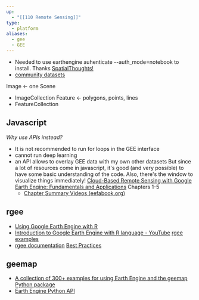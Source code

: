 ```yaml
---
up:
  - "[[110 Remote Sensing]]"
type:
  - platform
aliases:
  - gee
  - GEE
---
```

- Needed to use earthengine auhenticate --auth_mode=notebook to install. Thanks [SpatialThoughts!](https://courses.spatialthoughts.com/install-gee-python-api.html)
- [community datasets](https://github.com/samapriya/awesome-gee-community-datasets)

Image <- one Scene
- ImageCollection
Feature <- polygons, points, lines
- FeatureCollection
## Javascript
*Why use APIs instead?*
- It is not recommended to run for loops in the GEE interface
- cannot run deep learning
- an API allows to overlay GEE data with my own other datasets
But since a lot of resources come in javascript, it's good  (and very possible) to have some basic understanding of the code. Also, there's the window to visualize things immediately!
[Cloud-Based Remote Sensing with Google Earth Engine: Fundamentals and Applications](https://www.eefabook.org/go-to-the-book.html) Chapters 1-5
	- [​Chapter Summary Videos (eefabook.org)](https://www.eefabook.org/videos.html)

## rgee
- [Using Google Earth Engine with R](https://www.css.cornell.edu/faculty/dgr2/_static/files/R_html/ex_rgee.html)
- [Introduction to Google Earth Engine with R language - YouTube](https://www.youtube.com/watch?v=SHXuIpjU3YE)
[rgee examples](https://csaybar.github.io/rgee-examples/)
- [rgee documentation](https://r-spatial.github.io/rgee/)
[Best Practices](https://r-spatial.github.io/rgee/articles/rgee03.html)

## geemap
- [A collection of 300+ examples for using Earth Engine and the geemap Python package](https://github.com/giswqs/earthengine-py-examples)
- [Earth Engine Python API](https://developers.google.com/earth-engine/tutorials/community/intro-to-python-api)